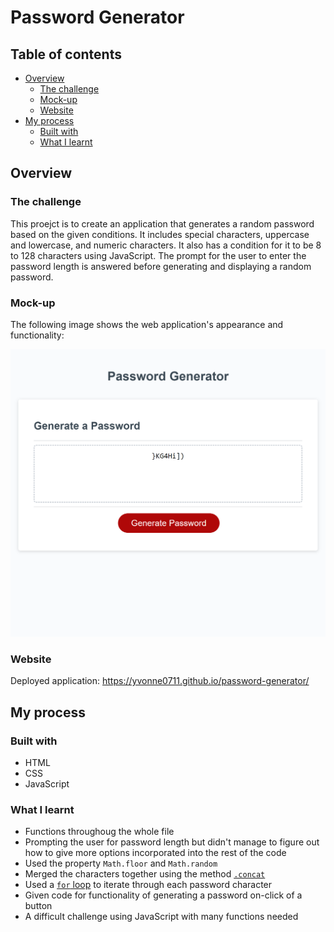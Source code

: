 # Password Generator

## Table of contents

- [Overview](#overview)
  - [The challenge](#the-challenge)
  - [Mock-up](#mock-up)
  - [Website](#website)
- [My process](#my-process)
  - [Built with](#built-with)
  - [What I learnt](#what-i-learnt)

## Overview

### The challenge
This proejct is to create an application that generates a random password based on the given conditions. It includes special characters, uppercase and lowercase, and numeric characters. It also has a condition for it to be 8 to 128 characters using JavaScript. The prompt for the user to enter the password length is answered before generating and displaying a random password.

### Mock-up

The following image shows the web application's appearance and functionality:

![Password generator includes a box in the middle of the screen with a button to Generate a random password.](mock-up.png)

### Website
Deployed application: https://yvonne0711.github.io/password-generator/ 

## My process

### Built with
- HTML
- CSS
- JavaScript

### What I learnt
- Functions throughoug the whole file
- Prompting the user for password length but didn't manage to figure out how to give more options incorporated into the rest of the code
- Used the property `Math.floor` and `Math.random`
- Merged the characters together using the method [`.concat`](https://developer.mozilla.org/en-US/docs/Web/JavaScript/Reference/Global_Objects/Array/concat)
- Used a [`for` loop](https://www.w3schools.com/js/js_loop_for.asp) to iterate through each password character
- Given code for functionality of generating a password on-click of a button
- A difficult challenge using JavaScript with many functions needed
